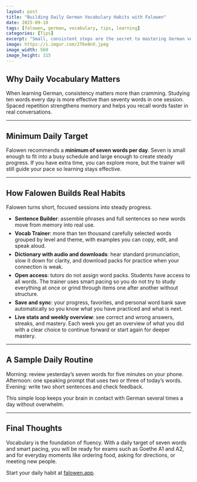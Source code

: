 ```yaml
---
layout: post
title: "Building Daily German Vocabulary Habits with Falowen"
date: 2025-09-10
tags: [falowen, german, vocabulary, tips, learning]
categories: [Tips]
excerpt: "Small, consistent steps are the secret to mastering German vocabulary. Learn how Falowen helps you build habits that last."
image: https://i.imgur.com/2T6e8nX.jpeg
image_width: 560
image_height: 315
---
```


<style>
.feature-list li{margin:6px 0}
</style>

## Why Daily Vocabulary Matters

When learning German, consistency matters more than cramming. Studying ten words every day is more effective than seventy words in one session. Spaced repetition strengthens memory and helps you recall words faster in real conversations.

<hr/>

## Minimum Daily Target

Falowen recommends a **minimum of seven words per day**. Seven is small enough to fit into a busy schedule and large enough to create steady progress. If you have extra time, you can explore more, but the trainer will still guide your pace so learning stays effective.

<hr/>

## How Falowen Builds Real Habits

Falowen turns short, focused sessions into steady progress.

<ul class="feature-list">
  <li><strong>Sentence Builder</strong>: assemble phrases and full sentences so new words move from memory into real use.</li>
  <li><strong>Vocab Trainer</strong>: more than ten thousand carefully selected words grouped by level and theme, with examples you can copy, edit, and speak aloud.</li>
  <li><strong>Dictionary with audio and downloads</strong>: hear standard pronunciation, slow it down for clarity, and download packs for practice when your connection is weak.</li>
  <li><strong>Open access</strong>: tutors do not assign word packs. Students have access to all words. The trainer uses smart pacing so you do not try to study everything at once or grind through items one after another without structure.</li>
  <li><strong>Save and sync</strong>: your progress, favorites, and personal word bank save automatically so you know what you have practiced and what is next.</li>
  <li><strong>Live stats and weekly overview</strong>: see correct and wrong answers, streaks, and mastery. Each week you get an overview of what you did with a clear choice to continue forward or start again for deeper mastery.</li>
</ul>

<hr/>

## A Sample Daily Routine

Morning: review yesterday’s seven words for five minutes on your phone.  
Afternoon: one speaking prompt that uses two or three of today’s words.  
Evening: write two short sentences and check feedback.

This simple loop keeps your brain in contact with German several times a day without overwhelm.

<hr/>

## Final Thoughts

Vocabulary is the foundation of fluency. With a daily target of seven words and smart pacing, you will be ready for exams such as Goethe A1 and A2, and for everyday moments like ordering food, asking for directions, or meeting new people.

Start your daily habit at [falowen.app](https://falowen.app).
